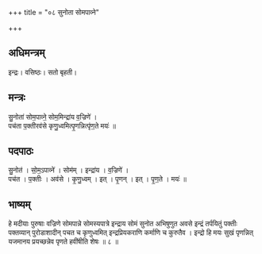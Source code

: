 +++
title = "०८ सुनोता सोमपाव्ने"

+++
## अधिमन्त्रम्
इन्द्रः। वसिष्ठः। सतो बृहती।

## मन्त्रः
सु॒नोता॑ सोम॒पाव्ने॒ सोम॒मिन्द्रा॑य व॒ज्रिणे॑ ।  
पच॑ता प॒क्तीरव॑से कृणु॒ध्वमित्पृ॒णन्नित्पृ॑ण॒ते मयः॑ ॥

## पदपाठः
सु॒नोत॑ । सो॒म॒ऽपाव्ने॑ । सोम॑म् । इन्द्रा॑य । व॒ज्रिणे॑ ।  
पच॑त । प॒क्तीः । अव॑से । कृ॒णु॒ध्वम् । इत् । पृ॒णन् । इत् । पृ॒ण॒ते । मयः॑ ॥

## भाष्यम्
हे मदीयाः पुरुषाः वज्रिणे सोमपान्ने सोमस्यपात्रे इन्द्राय सोमं सुनोत अभिषुणुत अवसे इन्द्रं तर्पयितुं पक्तीः पक्तव्यान् पुरोडाशादीन् पचत च कृणुध्वमित् इन्द्रप्रियकराणि कर्माणि च कुरुतैव । इन्द्रो हि मयः सुखं पृणन्नित् यजमानय प्रयच्छन्नेव पृणते हवींषीति शेषः ॥ ८ ॥